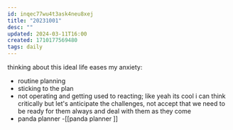 ```yaml
---
id: inqec77wu4t3ask4neu8xej
title: "20231001"
desc: ""
updated: 2024-03-11T16:00
created: 1710177569480
tags: daily
---
```

thinking about this ideal life eases my anxiety: 
- routine planning 
- sticking to the plan 
- not operating and getting used to reacting; like yeah its cool i can think critically but let's anticipate the challenges, not accept that we need to be ready for them always and deal with them as they come 
- panda planner 
-[[panda planner ]]